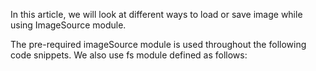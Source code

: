 In this article, we will look at different ways to load or save image while using ImageSource module.

<snippet id='require-image-source'/>

The pre-required imageSource module is used throughout the following code snippets. We also use fs module defined as follows:
<snippet id='require-file-system'/>